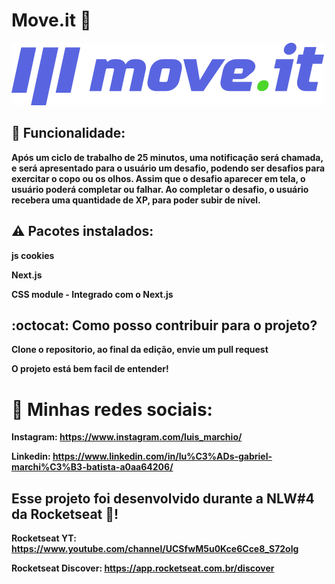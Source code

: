 # Move.it 🚀

<img src="./public/logo-full.svg" />


## 🌌 Funcionalidade:

**Após um ciclo de trabalho de 25 minutos, uma notificação será chamada, e será apresentado para o usuário um desafio, podendo ser desafios para exercitar o copo ou os olhos. Assim que o desafio aparecer em tela, o usuário poderá completar ou falhar. Ao completar o desafio, o usuário recebera uma quantidade de XP, para poder subir de nível.**


## ⚠️ Pacotes instalados:

**js cookies**

**Next.js**

**CSS module - Integrado com o Next.js**


## :octocat: Como posso contribuir para o projeto?

**Clone o repositorio, ao final da edição, envie um pull request**

**O projeto está bem facil de entender!**


# 🎇 Minhas redes sociais:

**Instagram: https://www.instagram.com/luis_marchio/**

**Linkedin: https://www.linkedin.com/in/lu%C3%ADs-gabriel-marchi%C3%B3-batista-a0aa64206/**


## Esse projeto foi desenvolvido durante a NLW#4 da Rocketseat 🚀!

**Rocketseat YT: https://www.youtube.com/channel/UCSfwM5u0Kce6Cce8_S72olg**

**Rocketseat Discover: https://app.rocketseat.com.br/discover**

